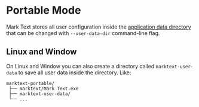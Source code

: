# Portable Mode

Mark Text stores all user configuration inside the [application data directory](APPLICATION_DATA_DIRECTORY.md) that can be changed with `--user-data-dir` command-line flag.

## Linux and Window

On Linux and Window you can also create a directory called `marktext-user-data` to save all user data inside the directory. Like:

```
marktext-portable/
 ├── marktext/Mark Text.exe
 ├── marktext-user-data/
 └── ...
```
